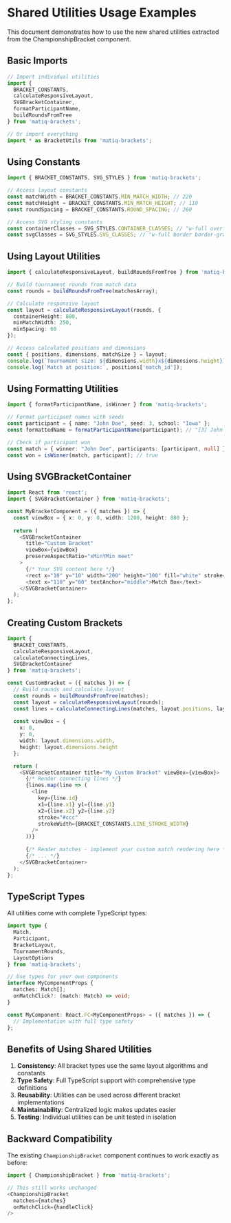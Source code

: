 # Shared Utilities Usage Examples

This document demonstrates how to use the new shared utilities extracted from the ChampionshipBracket component.

## Basic Imports

```typescript
// Import individual utilities
import { 
  BRACKET_CONSTANTS, 
  calculateResponsiveLayout,
  SVGBracketContainer,
  formatParticipantName,
  buildRoundsFromTree 
} from 'matiq-brackets';

// Or import everything
import * as BracketUtils from 'matiq-brackets';
```

## Using Constants

```typescript
import { BRACKET_CONSTANTS, SVG_STYLES } from 'matiq-brackets';

// Access layout constants
const matchWidth = BRACKET_CONSTANTS.MIN_MATCH_WIDTH; // 220
const matchHeight = BRACKET_CONSTANTS.MIN_MATCH_HEIGHT; // 110
const roundSpacing = BRACKET_CONSTANTS.ROUND_SPACING; // 260

// Access SVG styling constants
const containerClasses = SVG_STYLES.CONTAINER_CLASSES; // "w-full overflow-x-auto..."
const svgClasses = SVG_STYLES.SVG_CLASSES; // "w-full border border-gray-300"
```

## Using Layout Utilities

```typescript
import { calculateResponsiveLayout, buildRoundsFromTree } from 'matiq-brackets';

// Build tournament rounds from match data
const rounds = buildRoundsFromTree(matchesArray);

// Calculate responsive layout
const layout = calculateResponsiveLayout(rounds, {
  containerHeight: 800,
  minMatchWidth: 250,
  minSpacing: 60
});

// Access calculated positions and dimensions
const { positions, dimensions, matchSize } = layout;
console.log(`Tournament size: ${dimensions.width}x${dimensions.height}`);
console.log(`Match at position:`, positions['match_id']);
```

## Using Formatting Utilities

```typescript
import { formatParticipantName, isWinner } from 'matiq-brackets';

// Format participant names with seeds
const participant = { name: "John Doe", seed: 3, school: "Iowa" };
const formattedName = formatParticipantName(participant); // "[3] John Doe"

// Check if participant won
const match = { winner: "John Doe", participants: [participant, null] };
const won = isWinner(match, participant); // true
```

## Using SVGBracketContainer

```typescript
import React from 'react';
import { SVGBracketContainer } from 'matiq-brackets';

const MyBracketComponent = ({ matches }) => {
  const viewBox = { x: 0, y: 0, width: 1200, height: 800 };
  
  return (
    <SVGBracketContainer
      title="Custom Bracket"
      viewBox={viewBox}
      preserveAspectRatio="xMinYMin meet"
    >
      {/* Your SVG content here */}
      <rect x="10" y="10" width="200" height="100" fill="white" stroke="black" />
      <text x="110" y="60" textAnchor="middle">Match Box</text>
    </SVGBracketContainer>
  );
};
```

## Creating Custom Brackets

```typescript
import { 
  BRACKET_CONSTANTS,
  calculateResponsiveLayout, 
  calculateConnectingLines,
  SVGBracketContainer 
} from 'matiq-brackets';

const CustomBracket = ({ matches }) => {
  // Build rounds and calculate layout
  const rounds = buildRoundsFromTree(matches);
  const layout = calculateResponsiveLayout(rounds);
  const lines = calculateConnectingLines(matches, layout.positions, layout.matchSize);
  
  const viewBox = {
    x: 0, 
    y: 0, 
    width: layout.dimensions.width, 
    height: layout.dimensions.height
  };

  return (
    <SVGBracketContainer title="My Custom Bracket" viewBox={viewBox}>
      {/* Render connecting lines */}
      {lines.map(line => (
        <line 
          key={line.id} 
          x1={line.x1} y1={line.y1} 
          x2={line.x2} y2={line.y2}
          stroke="#ccc" 
          strokeWidth={BRACKET_CONSTANTS.LINE_STROKE_WIDTH}
        />
      ))}
      
      {/* Render matches - implement your custom match rendering here */}
      {/* ... */}
    </SVGBracketContainer>
  );
};
```

## TypeScript Types

All utilities come with complete TypeScript types:

```typescript
import type { 
  Match, 
  Participant, 
  BracketLayout, 
  TournamentRounds,
  LayoutOptions 
} from 'matiq-brackets';

// Use types for your own components
interface MyComponentProps {
  matches: Match[];
  onMatchClick?: (match: Match) => void;
}

const MyComponent: React.FC<MyComponentProps> = ({ matches }) => {
  // Implementation with full type safety
};
```

## Benefits of Using Shared Utilities

1. **Consistency**: All bracket types use the same layout algorithms and constants
2. **Type Safety**: Full TypeScript support with comprehensive type definitions  
3. **Reusability**: Utilities can be used across different bracket implementations
4. **Maintainability**: Centralized logic makes updates easier
5. **Testing**: Individual utilities can be unit tested in isolation

## Backward Compatibility

The existing `ChampionshipBracket` component continues to work exactly as before:

```typescript
import { ChampionshipBracket } from 'matiq-brackets';

// This still works unchanged
<ChampionshipBracket 
  matches={matches} 
  onMatchClick={handleClick}
/>
```